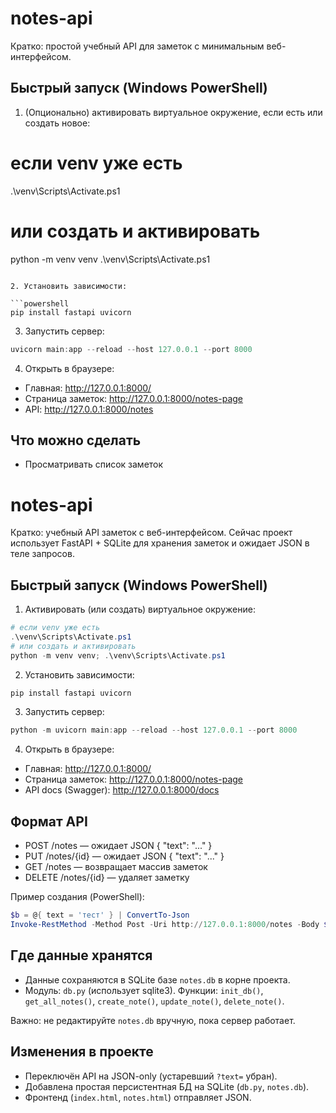 # notes-api

Кратко: простой учебный API для заметок с минимальным веб-интерфейсом.

## Быстрый запуск (Windows PowerShell)
1. (Опционально) активировать виртуальное окружение, если есть или создать новое:

# если venv уже есть
.\venv\Scripts\Activate.ps1

# или создать и активировать
python -m venv venv
.\venv\Scripts\Activate.ps1
```

2. Установить зависимости:

```powershell
pip install fastapi uvicorn
```

3. Запустить сервер:

```powershell
uvicorn main:app --reload --host 127.0.0.1 --port 8000
```

4. Открыть в браузере:

- Главная: http://127.0.0.1:8000/
- Страница заметок: http://127.0.0.1:8000/notes-page
- API: http://127.0.0.1:8000/notes


## Что можно сделать
- Просматривать список заметок
# notes-api

Кратко: учебный API заметок с веб-интерфейсом. Сейчас проект использует FastAPI + SQLite для хранения заметок и ожидает JSON в теле запросов.

## Быстрый запуск (Windows PowerShell)
1. Активировать (или создать) виртуальное окружение:

```powershell
# если venv уже есть
.\venv\Scripts\Activate.ps1
# или создать и активировать
python -m venv venv; .\venv\Scripts\Activate.ps1
```

2. Установить зависимости:

```powershell
pip install fastapi uvicorn
```

3. Запустить сервер:

```powershell
python -m uvicorn main:app --reload --host 127.0.0.1 --port 8000
```

4. Открыть в браузере:

- Главная: http://127.0.0.1:8000/
- Страница заметок: http://127.0.0.1:8000/notes-page
- API docs (Swagger): http://127.0.0.1:8000/docs

## Формат API
- POST /notes — ожидает JSON { "text": "..." }
- PUT /notes/{id} — ожидает JSON { "text": "..." }
- GET /notes — возвращает массив заметок
- DELETE /notes/{id} — удаляет заметку

Пример создания (PowerShell):

```powershell
$b = @{ text = 'тест' } | ConvertTo-Json
Invoke-RestMethod -Method Post -Uri http://127.0.0.1:8000/notes -Body $b -ContentType 'application/json'
```

## Где данные хранятся
- Данные сохраняются в SQLite базе `notes.db` в корне проекта.
- Модуль: `db.py` (использует sqlite3). Функции: `init_db()`, `get_all_notes()`, `create_note()`, `update_note()`, `delete_note()`.

Важно: не редактируйте `notes.db` вручную, пока сервер работает.

## Изменения в проекте
- Переключён API на JSON-only (устаревший `?text=` убран).
- Добавлена простая персистентная БД на SQLite (`db.py`, `notes.db`).
- Фронтенд (`index.html`, `notes.html`) отправляет JSON.